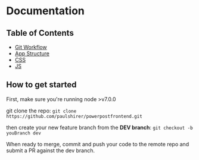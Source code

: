 # Documentation

## Table of Contents

- [Git Workflow](docs/git.md)
- [App Structure](docs/structure.md)
- [CSS](docs/css.md)
- [JS](docs/js.md)


## How to get started

First, make sure you're running node >v7.0.0 

git clone the repo: `git clone https://github.com/paulshirer/powerpostfrontend.git`

then create your new feature branch from the **DEV branch**: `git checkout -b youBranch dev`

When ready to merge, commit and push your code to the remote repo and submit a PR against the dev branch. 

